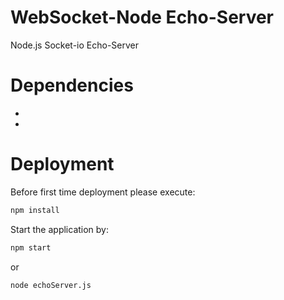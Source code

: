 # WebSocket-Node Echo-Server
Node.js Socket-io Echo-Server

# Dependencies
* [Node.js]: http://nodejs.org/
* [socket.io]: https://github.com/theturtle32/WebSocket-Node

# Deployment
Before first time deployment please execute:
```bash
npm install
```
Start the application by:
```bash
npm start
```

or

```bash
node echoServer.js
```
